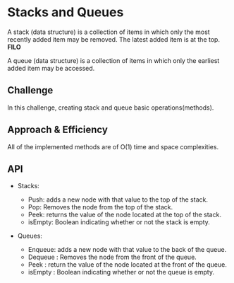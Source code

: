 # Stacks and Queues

A stack (data structure) is a collection of items in which only the most recently added item may be removed. The latest added item is at the top. **FILO**

A queue (data structure) is a collection of items in which only the earliest added item may be accessed.

## Challenge

In this challenge, creating stack and queue basic operations(methods).

## Approach & Efficiency

All of the implemented methods are of O(1) time and space complexities.

## API

- Stacks:
    - Push: adds a new node with that value to the top of the stack.
    - Pop: Removes the node from the top of the stack.
    - Peek: returns the value of the node located at the top of the stack.
    - isEmpty:  Boolean indicating whether or not the stack is empty.

- Queues:
    - Enqueue: adds a new node with that value to the back of the queue.
    - Dequeue : Removes the node from the front of the queue.
    - Peek : return the value of the node located at the front of the queue.
    - isEmpty : Boolean indicating whether or not the queue is empty.